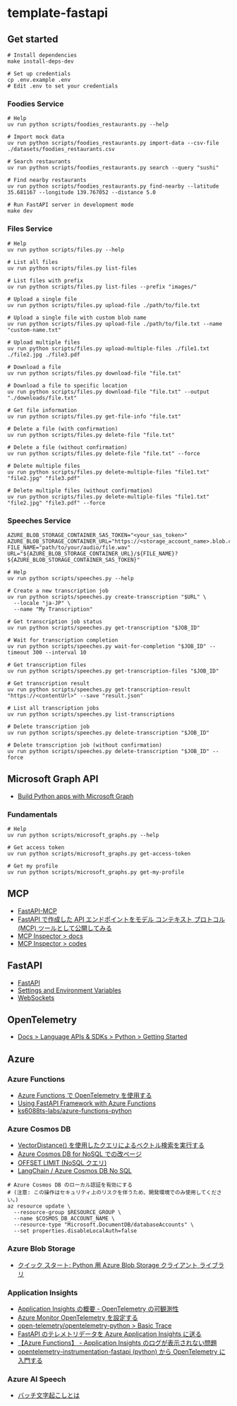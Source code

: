 # template-fastapi

## Get started

```shell
# Install dependencies
make install-deps-dev

# Set up credentials
cp .env.example .env
# Edit .env to set your credentials
```

### Foodies Service

```shell
# Help
uv run python scripts/foodies_restaurants.py --help

# Import mock data
uv run python scripts/foodies_restaurants.py import-data --csv-file ./datasets/foodies_restaurants.csv

# Search restaurants
uv run python scripts/foodies_restaurants.py search --query "sushi"

# Find nearby restaurants
uv run python scripts/foodies_restaurants.py find-nearby --latitude 35.681167 --longitude 139.767052 --distance 5.0

# Run FastAPI server in development mode
make dev
```

### Files Service

```shell
# Help
uv run python scripts/files.py --help

# List all files
uv run python scripts/files.py list-files

# List files with prefix
uv run python scripts/files.py list-files --prefix "images/"

# Upload a single file
uv run python scripts/files.py upload-file ./path/to/file.txt

# Upload a single file with custom blob name
uv run python scripts/files.py upload-file ./path/to/file.txt --name "custom-name.txt"

# Upload multiple files
uv run python scripts/files.py upload-multiple-files ./file1.txt ./file2.jpg ./file3.pdf

# Download a file
uv run python scripts/files.py download-file "file.txt"

# Download a file to specific location
uv run python scripts/files.py download-file "file.txt" --output "./downloads/file.txt"

# Get file information
uv run python scripts/files.py get-file-info "file.txt"

# Delete a file (with confirmation)
uv run python scripts/files.py delete-file "file.txt"

# Delete a file (without confirmation)
uv run python scripts/files.py delete-file "file.txt" --force

# Delete multiple files
uv run python scripts/files.py delete-multiple-files "file1.txt" "file2.jpg" "file3.pdf"

# Delete multiple files (without confirmation)
uv run python scripts/files.py delete-multiple-files "file1.txt" "file2.jpg" "file3.pdf" --force
```

### Speeches Service

```shell
AZURE_BLOB_STORAGE_CONTAINER_SAS_TOKEN="<your_sas_token>"
AZURE_BLOB_STORAGE_CONTAINER_URL="https://<storage_account_name>.blob.core.windows.net/<container_name>"
FILE_NAME="path/to/your/audio/file.wav"
URL="${AZURE_BLOB_STORAGE_CONTAINER_URL}/${FILE_NAME}?${AZURE_BLOB_STORAGE_CONTAINER_SAS_TOKEN}"

# Help
uv run python scripts/speeches.py --help

# Create a new transcription job
uv run python scripts/speeches.py create-transcription "$URL" \
  --locale "ja-JP" \
  --name "My Transcription"

# Get transcription job status
uv run python scripts/speeches.py get-transcription "$JOB_ID"

# Wait for transcription completion
uv run python scripts/speeches.py wait-for-completion "$JOB_ID" --timeout 300 --interval 10

# Get transcription files
uv run python scripts/speeches.py get-transcription-files "$JOB_ID"

# Get transcription result
uv run python scripts/speeches.py get-transcription-result "https://<contentUrl>" --save "result.json"

# List all transcription jobs
uv run python scripts/speeches.py list-transcriptions

# Delete transcription job
uv run python scripts/speeches.py delete-transcription "$JOB_ID"

# Delete transcription job (without confirmation)
uv run python scripts/speeches.py delete-transcription "$JOB_ID" --force
```

## Microsoft Graph API

- [Build Python apps with Microsoft Graph](https://learn.microsoft.com/en-us/graph/tutorials/python?tabs=aad)

### Fundamentals

```shell
# Help
uv run python scripts/microsoft_graphs.py --help

# Get access token
uv run python scripts/microsoft_graphs.py get-access-token

# Get my profile
uv run python scripts/microsoft_graphs.py get-my-profile
```

## MCP

- [FastAPI-MCP](https://github.com/tadata-org/fastapi_mcp)
- [FastAPI で作成した API エンドポイントをモデル コンテキスト プロトコル (MCP) ツールとして公開してみる](https://dev.classmethod.jp/articles/fastapi-api-mcp/)
- [MCP Inspector > docs](https://modelcontextprotocol.io/docs/tools/inspector)
- [MCP Inspector > codes](https://github.com/modelcontextprotocol/inspector)

## FastAPI

- [FastAPI](https://fastapi.tiangolo.com/)
- [Settings and Environment Variables](https://fastapi.tiangolo.com/advanced/settings/)
- [WebSockets](https://fastapi.tiangolo.com/advanced/websockets/)

## OpenTelemetry

- [Docs > Language APIs & SDKs > Python > Getting Started](https://opentelemetry.io/docs/languages/python/getting-started/)

## Azure

### Azure Functions

- [Azure Functions で OpenTelemetry を使用する](https://learn.microsoft.com/ja-jp/azure/azure-functions/opentelemetry-howto?tabs=app-insights&pivots=programming-language-python)
- [Using FastAPI Framework with Azure Functions](https://learn.microsoft.com/en-us/samples/azure-samples/fastapi-on-azure-functions/fastapi-on-azure-functions/)
- [ks6088ts-labs/azure-functions-python](https://github.com/ks6088ts-labs/azure-functions-python)

### Azure Cosmos DB

- [VectorDistance() を使用したクエリによるベクトル検索を実行する](https://learn.microsoft.com/ja-jp/azure/cosmos-db/nosql/vector-search#perform-vector-search-with-queries-using-vectordistance)
- [Azure Cosmos DB for NoSQL での改ページ](https://learn.microsoft.com/ja-jp/azure/cosmos-db/nosql/query/pagination)
- [OFFSET LIMIT (NoSQL クエリ)](https://learn.microsoft.com/ja-jp/azure/cosmos-db/nosql/query/offset-limit)
- [LangChain / Azure Cosmos DB No SQL](https://python.langchain.com/docs/integrations/vectorstores/azure_cosmos_db_no_sql/)

```shell
# Azure Cosmos DB のローカル認証を有効にする
# (注意: この操作はセキュリティ上のリスクを伴うため、開発環境でのみ使用してください。)
az resource update \
  --resource-group $RESOURCE_GROUP \
  --name $COSMOS_DB_ACCOUNT_NAME \
  --resource-type "Microsoft.DocumentDB/databaseAccounts" \
  --set properties.disableLocalAuth=false
```

### Azure Blob Storage

- [クイック スタート: Python 用 Azure Blob Storage クライアント ライブラリ](https://learn.microsoft.com/ja-jp/azure/storage/blobs/storage-quickstart-blobs-python?tabs=connection-string%2Croles-azure-portal%2Csign-in-azure-cli&pivots=blob-storage-quickstart-scratch)

### Application Insights

- [Application Insights の概要 - OpenTelemetry の可観測性](https://learn.microsoft.com/ja-jp/azure/azure-monitor/app/app-insights-overview)
- [Azure Monitor OpenTelemetry を設定する](https://learn.microsoft.com/ja-jp/azure/azure-monitor/app/opentelemetry-configuration?tabs=python)
- [open-telemetry/opentelemetry-python > Basic Trace](https://github.com/open-telemetry/opentelemetry-python/tree/main/docs/examples/basic_tracer)
- [FastAPI のテレメトリデータを Azure Application Insights に送る](https://qiita.com/hoto17296/items/2f366dfabdbe3d1d4e97)
- [【Azure Functions】 - Application Insights のログが表示されない問題](https://zenn.dev/headwaters/articles/ff19f7e1b99b44)
- [opentelemetry-instrumentation-fastapi (python) から OpenTelemetry に入門する](https://zenn.dev/taxin/articles/opentelemetry-fast-api-instrumentation-basics)

### Azure AI Speech

- [バッチ文字起こしとは](https://learn.microsoft.com/ja-jp/azure/ai-services/speech-service/batch-transcription)
